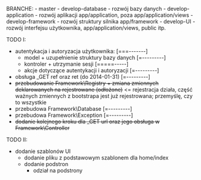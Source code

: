 BRANCHE:
	- master
	- develop-database - rozwój bazy danych
	- develop-application - rozwój aplikacji app/application, poza app/application/views
	- develop-framework - rozwój struktury silnika app/framework
	- develop-UI - rozwój interfejsu użytkownika, app/application/views, public itp.

TODO I:
  - autentykacja i autoryzacja użytkownika: [===-------]
    - model + uzupełnienie struktury bazy danych [=---------]
    - kontroler + utrzymanie sesji [=====-----]
    - akcje dotyczące autentykacji i autoryzacji [=---------]
  - obsługa _GET ref oraz ret (do 2014-01-31) [=---------]
  - ~~przebudowanie Framework\Registry + zmiana zmiennych deklarowanych na rejestrowane (odłożone)~~ <= rejestracja działa, część ważnych zmiennych z bootstrapa jest już rejestrowana; przemyślę, czy to wszystkie
  - przebudowa Framework\Database [=---------]
  - przebudowa Framework\Exception [=---------]
  - ~~dodanie kolejnego kroku dla _GET url oraz jego obsługa w Framework\Controller~~

TODO II:
  - dodanie szablonów UI
    - dodanie pliku z podstawowym szablonem dla home/index
    - dodanie podstron
      - odział na podstrony